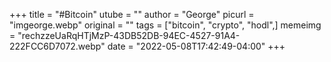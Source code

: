 +++
title = "#Bitcoin"
utube = ""
author = "George"
picurl = "imgeorge.webp"
original = ""
tags = ["bitcoin", "crypto", "hodl",]
memeimg = "rechzzeUaRqHTjMzP-43DB52DB-94EC-4527-91A4-222FCC6D7072.webp"
date = "2022-05-08T17:42:49-04:00"
+++